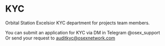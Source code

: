# KYC
Orbital Station Excelsior KYC department for projects team members.

You can submit an application for KYC via DM in Telegram @osex_support
Or send your request to auditkyc@osexnetwork.com
